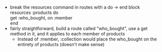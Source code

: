* break the resources command in routes with a do -> end block  
    resources :products do  
      get :who_bought, on :member  
    end
* fairly straightforward, build a route called "who_bought", use a get method in it, and it applies to each member of products
  * Instead of :member, :collection would place the who_bought on the entirety of products (doesn't make sense)